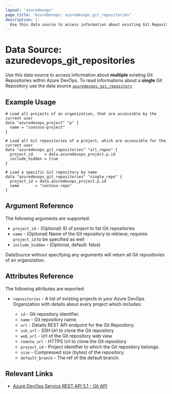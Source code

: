 ```yaml
---
layout: "azuredevops"
page_title: "AzureDevops: azuredevops_git_repositories"
description: |-
  Use this data source to access information about existing Git Repositories within Azure DevOps.
---
```


# Data Source: azuredevops_git_repositories

Use this data source to access information about **multiple** existing Git Repositories within Azure DevOps.
To read informations about a **single** Git Repository use the data source [`azuredevops_git_repository`](data_git_repository.html)

## Example Usage

```hcl
# Load all projects of an organization, that are accessible by the current user
data "azuredevops_project" "p" {
  name = "contoso-project"
}

# Load all Git repositories of a project, which are accessible for the current user
data "azuredevops_git_repositories" "all_repos" {
  project_id     = data.azuredevops_project.p.id
  include_hidden = true
}

# Load a specific Git repository by name
data "azuredevops_git_repositories" "single_repo" {
  project_id = data.azuredevops_project.p.id
  name       = "contoso-repo"
}
```

## Argument Reference

The following arguments are supported:

- `project_id` - (Optional) ID of project to list Git repositories
- `name` - (Optional) Name of the Git repository to retrieve; requires `project_id` to be specified as well
- `include_hidden` - (Optional, default: false)

DataSource without specifying any arguments will return all Git repositories of an organization.

## Attributes Reference

The following attributes are exported:

- `repositories` - A list of existing projects in your Azure DevOps Organization with details about every project which includes:

  - `id` - Git repository identifier.
  - `name` - Git repository name.
  - `url` - Details REST API endpoint for the Git Repository.
  - `ssh_url` - SSH Url to clone the Git repository
  - `web_url` - Url of the Git repository web view
  - `remote_url` - HTTPS Url to clone the Git repository
  - `project_id` - Project identifier to which the Git repository belongs.
  - `size` - Compressed size (bytes) of the repository.
  - `default_branch` - The ref of the default branch.

## Relevant Links

- [Azure DevOps Service REST API 5.1 - Git API](https://docs.microsoft.com/en-us/rest/api/azure/devops/git/?view=azure-devops-rest-5.1)
